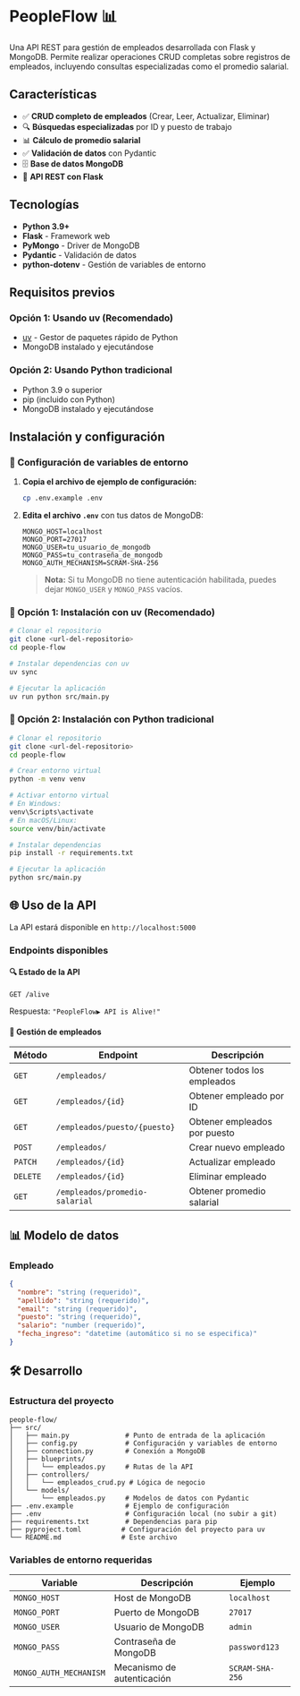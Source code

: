 # PeopleFlow 📊

Una API REST para gestión de empleados desarrollada con Flask y MongoDB. Permite realizar operaciones CRUD completas sobre registros de empleados, incluyendo consultas especializadas como el promedio salarial.

## Características

- ✅ **CRUD completo de empleados** (Crear, Leer, Actualizar, Eliminar)
- 🔍 **Búsquedas especializadas** por ID y puesto de trabajo
- 📊 **Cálculo de promedio salarial**
- ✅ **Validación de datos** con Pydantic
- 🗄️ **Base de datos MongoDB**
- 🚀 **API REST con Flask**

## Tecnologías

- **Python 3.9+**
- **Flask** - Framework web
- **PyMongo** - Driver de MongoDB
- **Pydantic** - Validación de datos
- **python-dotenv** - Gestión de variables de entorno

## Requisitos previos

### Opción 1: Usando uv (Recomendado)
- [uv](https://docs.astral.sh/uv/) - Gestor de paquetes rápido de Python
- MongoDB instalado y ejecutándose

### Opción 2: Usando Python tradicional
- Python 3.9 o superior
- pip (incluido con Python)
- MongoDB instalado y ejecutándose

## Instalación y configuración

### 🔧 Configuración de variables de entorno

1. **Copia el archivo de ejemplo de configuración:**
   ```bash
   cp .env.example .env
   ```

2. **Edita el archivo `.env`** con tus datos de MongoDB:
   ```env
   MONGO_HOST=localhost
   MONGO_PORT=27017
   MONGO_USER=tu_usuario_de_mongodb
   MONGO_PASS=tu_contraseña_de_mongodb
   MONGO_AUTH_MECHANISM=SCRAM-SHA-256
   ```

   > **Nota:** Si tu MongoDB no tiene autenticación habilitada, puedes dejar `MONGO_USER` y `MONGO_PASS` vacíos.

### 🚀 Opción 1: Instalación con uv (Recomendado)

```bash
# Clonar el repositorio
git clone <url-del-repositorio>
cd people-flow

# Instalar dependencias con uv
uv sync

# Ejecutar la aplicación
uv run python src/main.py
```

### 🐍 Opción 2: Instalación con Python tradicional

```bash
# Clonar el repositorio
git clone <url-del-repositorio>
cd people-flow

# Crear entorno virtual
python -m venv venv

# Activar entorno virtual
# En Windows:
venv\Scripts\activate
# En macOS/Linux:
source venv/bin/activate

# Instalar dependencias
pip install -r requirements.txt

# Ejecutar la aplicación
python src/main.py
```

## 🌐 Uso de la API

La API estará disponible en `http://localhost:5000`

### Endpoints disponibles

#### 🔍 Estado de la API
```http
GET /alive
```
Respuesta: `"PeopleFlow▶ API is Alive!"`

#### 👥 Gestión de empleados

| Método | Endpoint | Descripción |
|--------|----------|-------------|
| `GET` | `/empleados/` | Obtener todos los empleados |
| `GET` | `/empleados/{id}` | Obtener empleado por ID |
| `GET` | `/empleados/puesto/{puesto}` | Obtener empleados por puesto |
| `POST` | `/empleados/` | Crear nuevo empleado |
| `PATCH` | `/empleados/{id}` | Actualizar empleado |
| `DELETE` | `/empleados/{id}` | Eliminar empleado |
| `GET` | `/empleados/promedio-salarial` | Obtener promedio salarial |

## 📊 Modelo de datos

### Empleado

```json
{
  "nombre": "string (requerido)",
  "apellido": "string (requerido)",
  "email": "string (requerido)",
  "puesto": "string (requerido)",
  "salario": "number (requerido)",
  "fecha_ingreso": "datetime (automático si no se especifica)"
}
```

## 🛠️ Desarrollo

### Estructura del proyecto

```
people-flow/
├── src/
│   ├── main.py              # Punto de entrada de la aplicación
│   ├── config.py            # Configuración y variables de entorno
│   ├── connection.py        # Conexión a MongoDB
│   ├── blueprints/
│   │   └── empleados.py     # Rutas de la API
│   ├── controllers/
│   │   └── empleados_crud.py # Lógica de negocio
│   └── models/
│       └── empleados.py     # Modelos de datos con Pydantic
├── .env.example             # Ejemplo de configuración
├── .env                     # Configuración local (no subir a git)
├── requirements.txt         # Dependencias para pip
├── pyproject.toml          # Configuración del proyecto para uv
└── README.md               # Este archivo
```

### Variables de entorno requeridas

| Variable | Descripción | Ejemplo |
|----------|-------------|---------|
| `MONGO_HOST` | Host de MongoDB | `localhost` |
| `MONGO_PORT` | Puerto de MongoDB | `27017` |
| `MONGO_USER` | Usuario de MongoDB | `admin` |
| `MONGO_PASS` | Contraseña de MongoDB | `password123` |
| `MONGO_AUTH_MECHANISM` | Mecanismo de autenticación | `SCRAM-SHA-256` |

